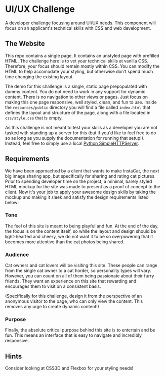 # UI/UX Challenge

A developer challenge focusing around UI/UX needs. This component will focus on an applicant's technical skills with CSS and web development.

## The Website

This repo contains a single page. It contains an unstyled page with prefilled HTML. The challenge here is to vet your technical skills at vanilla CSS. Therefore, your focus should remain mostly within CSS. You can modify the HTML to help accomodate your styling, but otherwise don't spend much time changing the existing layout.

The demo for this challenge is a single, static page prepopulated with dummy content. You do not need to work in any support for dynamic content. There is no navigation to other views or pages. Just focus on making this one page responsive, well styled, clean, and fun to use. Inside the `resources/public` directory you will find a file called `index.html` that defines the layout and structure of the page, along with a file located in `css/style.css` that is empty. 

As this challenge is not meant to test your skills as a developer you are not tasked with standing up a server for this (but if you'd like to feel free to do so as long as you supply the documentation for running that setup!). Instead, feel free to simply use a local [Python SimpleHTTPServer](http://www.pythonforbeginners.com/modules-in-python/how-to-use-simplehttpserver/).

## Requirements

We have been approached by a client that wants to make InstaCat, the next big image sharing app, but specifically for sharing and rating cat pictures. Prior to spending developer time on the project, a minimal, barely styled HTML mockup for the site was made to present as a proof of concept to the client. Now it's your job to apply your awesome design skills by taking the mockup and making it sleek and satisfy the design requirements listed below:

### Tone

The feel of this site is meant to being playful and fun. At the end of the day, the focus is on the content itself, so while the layout and design should be light-hearted and cheery, we do not want it to be so overpowering that it becomes more attentive than the cat photos being shared.

### Audience

Cat owners and cat lovers will be visiting this site. These people can range from the single cat owner to a cat horder, so personality types will vary. However, you can count on all of them being passionate about their furry friends. They want an experience on this site that rewarding and encourages them to visit on a consistent basis.

(Specifically for this challenge, design it from the perspective of an anonymous visitor to the page, who can only view the content. This removes any urge to create dynamic content!)

### Purpose

Finally, the absolute critical purpose behind this site is to entertain and be fun. This means an interface that is easy to navigate and incredibly responsive.

## Hints

Consider looking at CSS3D and Flexbox for your styling needs!
